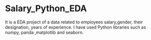 # Salary_Python_EDA
It is a EDA project of a data related to employees salary,gender, their designation, years of experience. I have used Python libraries such as numpy, panda ,matplotlib and seaborn.
